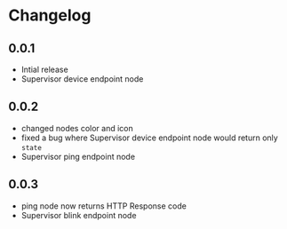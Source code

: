 # Changelog

## 0.0.1
* Intial release
* Supervisor device endpoint node

## 0.0.2
* changed nodes color and icon
* fixed a bug where Supervisor device endpoint node would return only `state`
* Supervisor ping endpoint node

## 0.0.3
* ping node now returns HTTP Response code
* Supervisor blink endpoint node

